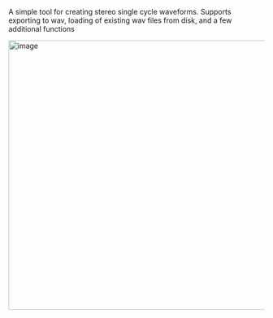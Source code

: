 A simple tool for creating stereo single cycle waveforms. Supports exporting to wav, loading of existing wav files from disk, and a few additional functions

<img width="800" height="530" alt="image" src="https://github.com/user-attachments/assets/99a27f79-fab4-4755-a28a-08db70890a5e" />
